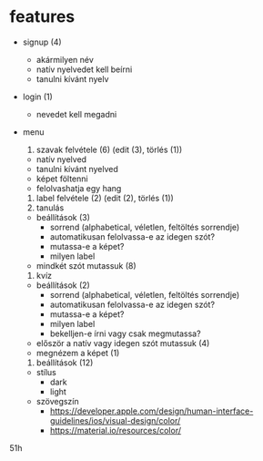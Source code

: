 # features

* signup (4)
  * akármilyen név
  * natív nyelvedet kell beírni
  * tanulni kívánt nyelv
* login (1)
  * nevedet kell megadni
  
* menu
  1. szavak felvétele (6) (edit (3), törlés (1)) 
    * natív nyelved
    * tanulni kívánt nyelved
    * képet föltenni
    * felolvashatja egy hang
  1. label felvétele (2) (edit (2), törlés (1))
  1. tanulás
    * beállítások (3)
      * sorrend (alphabetical, véletlen, feltöltés sorrendje)
      * automatikusan felolvassa-e az idegen szót?
      * mutassa-e a képet?
      * milyen label
    * mindkét szót mutassuk (8)
  1. kvíz
    * beállítások (2)
      * sorrend (alphabetical, véletlen, feltöltés sorrendje)
      * automatikusan felolvassa-e az idegen szót?
      * mutassa-e a képet?
      * milyen label
      * bekelljen-e írni vagy csak megmutassa?
    * először a natív vagy idegen szót mutassuk (4)
    * megnézem a képet (1)
  1. beállítások (12)
    * stílus
      * dark
      * light
    * szövegszín
      * https://developer.apple.com/design/human-interface-guidelines/ios/visual-design/color/
      * https://material.io/resources/color/
  
51h
